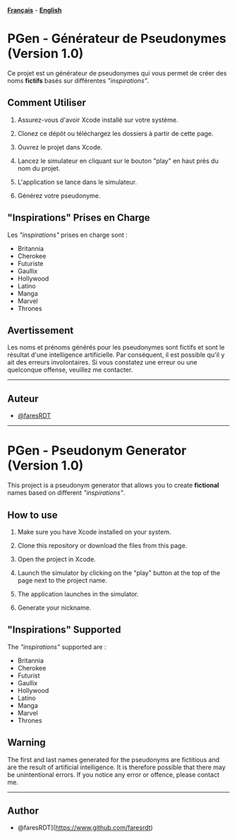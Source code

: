 **[Français](#pgen---g%C3%A9n%C3%A9rateur-de-pseudonymes-version-10)** - **[English](#pgen---pseudonym-generator-version-10)**

# PGen - Générateur de Pseudonymes (Version 1.0)

Ce projet est un générateur de pseudonymes qui vous permet de créer des noms **fictifs** basés sur différentes _"inspirations"_. 

## Comment Utiliser

1. Assurez-vous d'avoir Xcode installé sur votre système.

2. Clonez ce dépôt ou téléchargez les dossiers à partir de cette page.

3. Ouvrez le projet dans Xcode.

4. Lancez le simulateur en cliquant sur le bouton "play" en haut près du nom du projet.

5. L'application se lance dans le simulateur. 

6. Générez votre pseudonyme.

## "Inspirations" Prises en Charge

Les _"inspirations"_ prises en charge sont :
- Britannia
- Cherokee
- Futuriste
- Gaullix
- Hollywood
- Latino
- Manga
- Marvel
- Thrones

## Avertissement

Les noms et prénoms générés pour les pseudonymes sont fictifs et sont le résultat d'une intelligence artificielle.
Par conséquent, il est possible qu'il y ait des erreurs involontaires. Si vous constatez une erreur ou une quelconque offense, veuillez me contacter.

---
## Auteur

- [@faresRDT](https://www.github.com/faresrdt)


--------------------------------------------------------------------
# PGen - Pseudonym Generator (Version 1.0)

This project is a pseudonym generator that allows you to create **fictional** names based on different _"inspirations"_. 

## How to use

1. Make sure you have Xcode installed on your system.

2. Clone this repository or download the files from this page.

3. Open the project in Xcode.

4. Launch the simulator by clicking on the "play" button at the top of the page next to the project name.

5. The application launches in the simulator. 

6. Generate your nickname.

## "Inspirations" Supported

The _"inspirations"_ supported are :
- Britannia
- Cherokee
- Futurist
- Gaullix
- Hollywood
- Latino
- Manga
- Marvel
- Thrones

## Warning

The first and last names generated for the pseudonyms are fictitious and are the result of artificial intelligence.
It is therefore possible that there may be unintentional errors. If you notice any error or offence, please contact me.

---
## Author

- @faresRDT](https://www.github.com/faresrdt)
